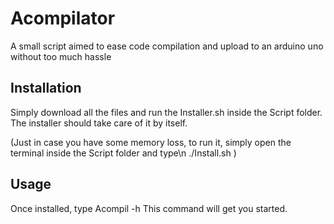 # Acompilator
A small script aimed to ease code compilation and upload to an arduino uno without too much hassle


## Installation 

Simply download all the files and run the Installer.sh inside the Script folder.
The installer should take care of it by itself.

(Just in case you have some memory loss, to run it, simply open the terminal inside the Script folder and type\n  ./Install.sh )



## Usage 

Once installed, type Acompil -h
This command will get you started.
